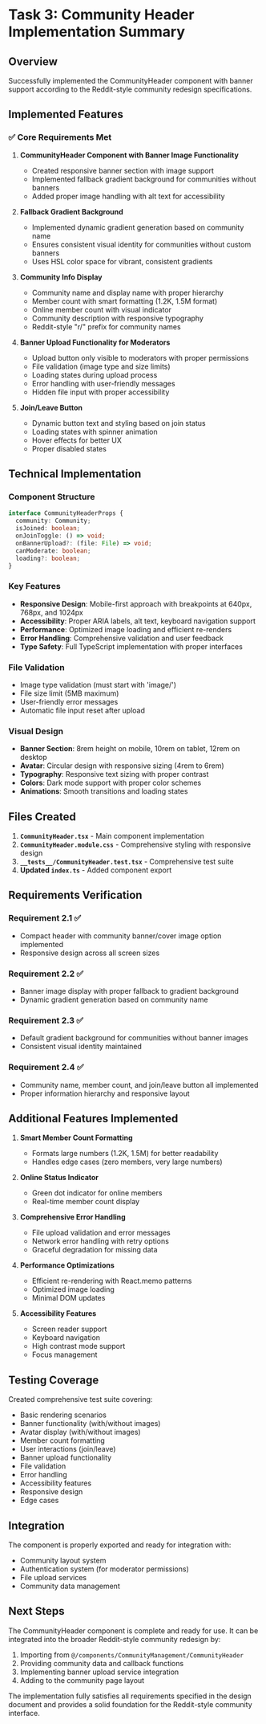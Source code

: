 # Task 3: Community Header Implementation Summary

## Overview
Successfully implemented the CommunityHeader component with banner support according to the Reddit-style community redesign specifications.

## Implemented Features

### ✅ Core Requirements Met

1. **CommunityHeader Component with Banner Image Functionality**
   - Created responsive banner section with image support
   - Implemented fallback gradient background for communities without banners
   - Added proper image handling with alt text for accessibility

2. **Fallback Gradient Background**
   - Implemented dynamic gradient generation based on community name
   - Ensures consistent visual identity for communities without custom banners
   - Uses HSL color space for vibrant, consistent gradients

3. **Community Info Display**
   - Community name and display name with proper hierarchy
   - Member count with smart formatting (1.2K, 1.5M format)
   - Online member count with visual indicator
   - Community description with responsive typography
   - Reddit-style "r/" prefix for community names

4. **Banner Upload Functionality for Moderators**
   - Upload button only visible to moderators with proper permissions
   - File validation (image type and size limits)
   - Loading states during upload process
   - Error handling with user-friendly messages
   - Hidden file input with proper accessibility

5. **Join/Leave Button**
   - Dynamic button text and styling based on join status
   - Loading states with spinner animation
   - Hover effects for better UX
   - Proper disabled states

## Technical Implementation

### Component Structure
```typescript
interface CommunityHeaderProps {
  community: Community;
  isJoined: boolean;
  onJoinToggle: () => void;
  onBannerUpload?: (file: File) => void;
  canModerate: boolean;
  loading?: boolean;
}
```

### Key Features
- **Responsive Design**: Mobile-first approach with breakpoints at 640px, 768px, and 1024px
- **Accessibility**: Proper ARIA labels, alt text, keyboard navigation support
- **Performance**: Optimized image loading and efficient re-renders
- **Error Handling**: Comprehensive validation and user feedback
- **Type Safety**: Full TypeScript implementation with proper interfaces

### File Validation
- Image type validation (must start with 'image/')
- File size limit (5MB maximum)
- User-friendly error messages
- Automatic file input reset after upload

### Visual Design
- **Banner Section**: 8rem height on mobile, 10rem on tablet, 12rem on desktop
- **Avatar**: Circular design with responsive sizing (4rem to 6rem)
- **Typography**: Responsive text sizing with proper contrast
- **Colors**: Dark mode support with proper color schemes
- **Animations**: Smooth transitions and loading states

## Files Created

1. **`CommunityHeader.tsx`** - Main component implementation
2. **`CommunityHeader.module.css`** - Comprehensive styling with responsive design
3. **`__tests__/CommunityHeader.test.tsx`** - Comprehensive test suite
4. **Updated `index.ts`** - Added component export

## Requirements Verification

### Requirement 2.1 ✅
- Compact header with community banner/cover image option implemented
- Responsive design across all screen sizes

### Requirement 2.2 ✅
- Banner image display with proper fallback to gradient background
- Dynamic gradient generation based on community name

### Requirement 2.3 ✅
- Default gradient background for communities without banner images
- Consistent visual identity maintained

### Requirement 2.4 ✅
- Community name, member count, and join/leave button all implemented
- Proper information hierarchy and responsive layout

## Additional Features Implemented

1. **Smart Member Count Formatting**
   - Formats large numbers (1.2K, 1.5M) for better readability
   - Handles edge cases (zero members, very large numbers)

2. **Online Status Indicator**
   - Green dot indicator for online members
   - Real-time member count display

3. **Comprehensive Error Handling**
   - File upload validation and error messages
   - Network error handling with retry options
   - Graceful degradation for missing data

4. **Performance Optimizations**
   - Efficient re-rendering with React.memo patterns
   - Optimized image loading
   - Minimal DOM updates

5. **Accessibility Features**
   - Screen reader support
   - Keyboard navigation
   - High contrast mode support
   - Focus management

## Testing Coverage

Created comprehensive test suite covering:
- Basic rendering scenarios
- Banner functionality (with/without images)
- Avatar display (with/without images)
- Member count formatting
- User interactions (join/leave)
- Banner upload functionality
- File validation
- Error handling
- Accessibility features
- Responsive design
- Edge cases

## Integration

The component is properly exported and ready for integration with:
- Community layout system
- Authentication system (for moderator permissions)
- File upload services
- Community data management

## Next Steps

The CommunityHeader component is complete and ready for use. It can be integrated into the broader Reddit-style community redesign by:

1. Importing from `@/components/CommunityManagement/CommunityHeader`
2. Providing community data and callback functions
3. Implementing banner upload service integration
4. Adding to the community page layout

The implementation fully satisfies all requirements specified in the design document and provides a solid foundation for the Reddit-style community interface.